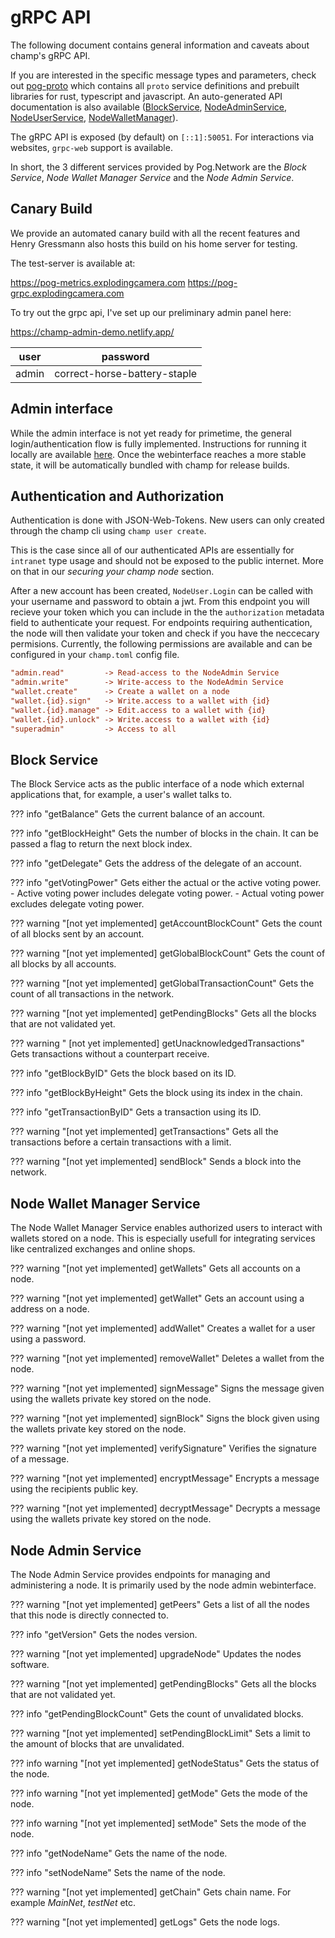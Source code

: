 # gRPC API

The following document contains general information and caveats about champ's gRPC API.

If you are interested in the specific message types and parameters, check out [pog-proto](https://pog.network/proto/) which contains all `proto` service definitions and prebuilt libraries for rust, typescript and javascript. An auto-generated API documentation is also available ([BlockService](https://pog.network/proto/proto/block/), [NodeAdminService](https://pog.network/proto/proto/node_admin/), [NodeUserService](https://pog.network/proto/proto/node_user/), [NodeWalletManager](https://pog.network/proto/proto/node_wallet_manager/)).

The gRPC API is exposed (by default) on `[::1]:50051`. For interactions via websites, `grpc-web` support is available.

In short, the 3 different services provided by Pog.Network are the _Block Service_, _Node Wallet Manager Service_ and the _Node Admin Service_.

## Canary Build

We provide an automated canary build with all the recent features and Henry Gressmann also hosts this build on his home server for testing.

The test-server is available at:

https://pog-metrics.explodingcamera.com
https://pog-grpc.explodingcamera.com

To try out the grpc api, I've set up our preliminary admin panel here:

https://champ-admin-demo.netlify.app/

| user  | password                     |
| ----- | ---------------------------- |
| admin | correct-horse-battery-staple |

## Admin interface

While the admin interface is not yet ready for primetime, the general login/authentication flow is fully implemented. Instructions for running it locally are available [here](https://github.com/pognetwork/catjam). Once the webinterface reaches a more stable state, it will be automatically bundled with champ for release builds.

## Authentication and Authorization

Authentication is done with JSON-Web-Tokens. New users can only created through the champ cli using `champ user create`.

This is the case since all of our authenticated APIs are essentially for `intranet` type usage and should not be exposed to the public internet. More on that in our _securing your champ node_ section.

After a new account has been created, `NodeUser.Login` can be called with your username and password to obtain a jwt.
From this endpoint you will recieve your token which you can include in the the `authorization` metadata field to authenticate your request. For endpoints requiring authentication, the node will then validate your token and check if you have the neccecary permisions. Currently, the following permissions are available and can be configured in your `champ.toml` config file.

```ini
"admin.read"         -> Read-access to the NodeAdmin Service
"admin.write"        -> Write-access to the NodeAdmin Service
"wallet.create"      -> Create a wallet on a node
"wallet.{id}.sign"   -> Write.access to a wallet with {id}
"wallet.{id}.manage" -> Edit.access to a wallet with {id}
"wallet.{id}.unlock" -> Write.access to a wallet with {id}
"superadmin"         -> Access to all
```

## Block Service

The Block Service acts as the public interface of a node which external applications that, for example, a user's wallet talks to.

<!-- prettier-ignore -->
??? info "getBalance"
    Gets the current balance of an account.

<!-- prettier-ignore -->
??? info "getBlockHeight"
    Gets the number of blocks in the chain. It can be passed a flag to return the next block index.

<!-- prettier-ignore -->
??? info "getDelegate"
    Gets the address of the delegate of an account.

<!-- prettier-ignore -->
??? info "getVotingPower"
    Gets either the actual or the active voting power.
    - Active voting power includes delegate voting power.
    - Actual voting power excludes delegate voting power.

<!-- prettier-ignore -->
??? warning "[not yet implemented] getAccountBlockCount"
    Gets the count of all blocks sent by an account.

<!-- prettier-ignore -->
??? warning "[not yet implemented] getGlobalBlockCount"
    Gets the count of all blocks by all accounts.

<!-- prettier-ignore -->
??? warning "[not yet implemented] getGlobalTransactionCount"
    Gets the count of all transactions in the network.

<!-- prettier-ignore -->
??? warning "[not yet implemented] getPendingBlocks"
    Gets all the blocks that are not validated yet.

<!-- prettier-ignore -->
??? warning " [not yet implemented] getUnacknowledgedTransactions"
    Gets transactions without a counterpart receive.

<!-- prettier-ignore -->
??? info "getBlockByID"
    Gets the block based on its ID.

<!-- prettier-ignore -->
??? info "getBlockByHeight"
    Gets the block using its index in the chain.

<!-- prettier-ignore -->
??? info "getTransactionByID"
    Gets a transaction using its  ID.

<!-- prettier-ignore -->
??? warning "[not yet implemented] getTransactions"
    Gets all the transactions before a certain transactions with a limit.

<!-- prettier-ignore -->
??? warning "[not yet implemented] sendBlock"
    Sends a block into the network.

## Node Wallet Manager Service

The Node Wallet Manager Service enables authorized users to interact with wallets stored on a node. This is especially usefull for integrating services like centralized exchanges and online shops.

<!-- prettier-ignore -->
??? warning "[not yet implemented] getWallets"
    Gets all accounts on a node.

<!-- prettier-ignore -->
??? warning "[not yet implemented] getWallet"
    Gets an account using a address on a node.

<!-- prettier-ignore -->
??? warning "[not yet implemented] addWallet"
    Creates a wallet for a user using a password.

<!-- prettier-ignore -->
??? warning "[not yet implemented] removeWallet"
    Deletes a wallet from the node.

<!-- prettier-ignore -->
??? warning "[not yet implemented] signMessage"
    Signs the message given using the wallets private key stored on the node.

<!-- prettier-ignore -->
??? warning "[not yet implemented] signBlock"
    Signs the block given using the wallets private key stored on the node.

<!-- prettier-ignore -->
??? warning "[not yet implemented] verifySignature"
    Verifies the signature of a message.

<!-- prettier-ignore -->
??? warning "[not yet implemented] encryptMessage"
    Encrypts a message using the recipients public key.

<!-- prettier-ignore -->
??? warning "[not yet implemented] decryptMessage"
    Decrypts a message using the wallets private key stored on the node.

## Node Admin Service

The Node Admin Service provides endpoints for managing and administering a node. It is primarily used by the node admin webinterface.

<!-- prettier-ignore -->
??? warning "[not yet implemented] getPeers"
    Gets a list of all the nodes that this node is directly connected to.

<!-- prettier-ignore -->
??? info "getVersion"
    Gets the nodes version.

<!-- prettier-ignore -->
??? warning "[not yet implemented] upgradeNode"
    Updates the nodes software.

<!-- prettier-ignore -->
??? warning "[not yet implemented] getPendingBlocks"
    Gets all the blocks that are not validated yet.

<!-- prettier-ignore -->
??? info "getPendingBlockCount"
    Gets the count of unvalidated blocks.

<!-- prettier-ignore -->
??? warning "[not yet implemented] setPendingBlockLimit"
    Sets a limit to the amount of blocks that are unvalidated.

<!-- prettier-ignore -->
??? info warning "[not yet implemented] getNodeStatus"
    Gets the status of the node.

<!-- prettier-ignore -->
??? info warning "[not yet implemented] getMode"
    Gets the mode of the node.

<!-- prettier-ignore -->
??? info warning "[not yet implemented] setMode"
    Sets the mode of the node.

<!-- prettier-ignore -->
??? info "getNodeName"
    Gets the name of the node.

<!-- prettier-ignore -->
??? info "setNodeName"
    Sets the name of the node.

<!-- prettier-ignore -->
??? warning "[not yet implemented] getChain"
    Gets chain name. For example _MainNet_, _testNet_ etc.

<!-- prettier-ignore -->
??? warning "[not yet implemented] getLogs"
    Gets the node logs.
